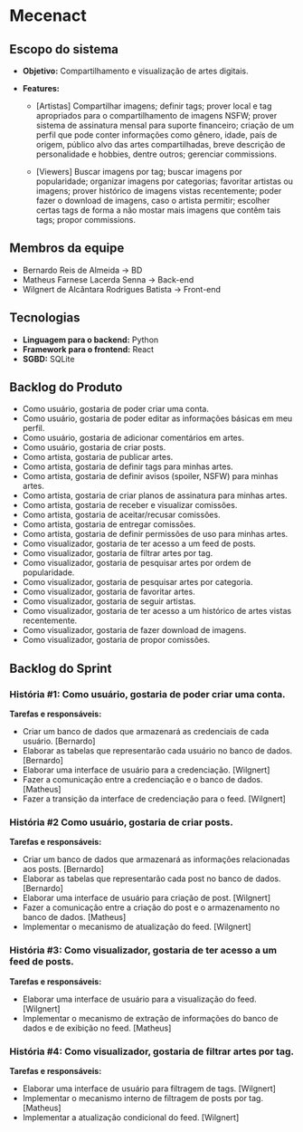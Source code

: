 # Mecenact

## Escopo do sistema

* **Objetivo:** Compartilhamento e visualização de artes digitais.

* **Features:**

  * [Artistas] Compartilhar imagens; definir tags; prover local e tag apropriados para o compartilhamento de imagens NSFW;
  prover sistema de assinatura mensal para suporte financeiro; criação de um perfil que pode conter informações como gênero, idade,
  país de origem, público alvo das artes compartilhadas, breve descrição de personalidade e hobbies, dentre outros; gerenciar commissions.

  * [Viewers] Buscar imagens por tag; buscar imagens por popularidade; organizar imagens por categorias;
  favoritar artistas ou imagens; prover histórico de imagens vistas recentemente; poder fazer o download de imagens,
  caso o artista permitir; escolher certas tags de forma a não mostar mais imagens que contêm tais tags; propor commissions.

## Membros da equipe

* Bernardo Reis de Almeida -> BD
* Matheus Farnese Lacerda Senna -> Back-end
* Wilgnert de Alcântara Rodrigues Batista -> Front-end

## Tecnologias

* **Linguagem para o backend:** Python
* **Framework para o frontend:** React
* **SGBD:** SQLite

## Backlog do Produto

* Como usuário, gostaria de poder criar uma conta.
* Como usuário, gostaria de poder editar as informações básicas em meu perfil.
* Como usuário, gostaria de adicionar comentários em artes.
* Como usuário, gostaria de criar posts.
* Como artista, gostaria de publicar artes.
* Como artista, gostaria de definir tags para minhas artes.
* Como artista, gostaria de definir avisos (spoiler, NSFW) para minhas artes.
* Como artista, gostaria de criar planos de assinatura para minhas artes.
* Como artista, gostaria de receber e visualizar comissões.
* Como artista, gostaria de aceitar/recusar comissões.
* Como artista, gostaria de entregar comissões.
* Como artista, gostaria de definir permissões de uso para minhas artes.
* Como visualizador, gostaria de ter acesso a um feed de posts.
* Como visualizador, gostaria de filtrar artes por tag.
* Como visualizador, gostaria de pesquisar artes por ordem de popularidade.
* Como visualizador, gostaria de pesquisar artes por categoria.
* Como visualizador, gostaria de favoritar artes.
* Como visualizador, gostaria de seguir artistas.
* Como visualizador, gostaria de ter acesso a um histórico de artes vistas recentemente.
* Como visualizador, gostaria de fazer download de imagens.
* Como visualizador, gostaria de propor comissões.
 
## Backlog do Sprint

### História #1: Como usuário, gostaria de poder criar uma conta.
**Tarefas e responsáveis:**
* Criar um banco de dados que armazenará as credenciais de cada usuário. [Bernardo]
* Elaborar as tabelas que representarão cada usuário no banco de dados. [Bernardo]
* Elaborar uma interface de usuário para a credenciação. [Wilgnert]
* Fazer a comunicação entre a credenciação e o banco de dados. [Matheus]
* Fazer a transição da interface de credenciação para o feed. [Wilgnert]
### História #2 Como usuário, gostaria de criar posts.
**Tarefas e responsáveis:**
* Criar um banco de dados que armazenará as informações relacionadas aos posts. [Bernardo]
* Elaborar as tabelas que representarão cada post no banco de dados. [Bernardo]
* Elaborar uma interface de usuário para criação de post. [Wilgnert]
* Fazer a comunicação entre a criação do post e o armazenamento no banco de dados. [Matheus]
* Implementar o mecanismo de atualização do feed. [Wilgnert]
### História #3: Como visualizador, gostaria de ter acesso a um feed de posts.
**Tarefas e responsáveis:**
* Elaborar uma interface de usuário para a visualização do feed. [Wilgnert]
* Implementar o mecanismo de extração de informações do banco de dados e de exibição no feed. [Matheus]
### História #4: Como visualizador, gostaria de filtrar artes por tag.
**Tarefas e responsáveis:**
* Elaborar uma interface de usuário para filtragem de tags. [Wilgnert]
* Implementar o mecanismo interno de filtragem de posts por tag. [Matheus]
* Implementar a atualização condicional do feed. [Wilgnert]
